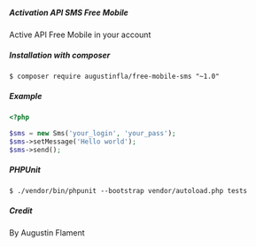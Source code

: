 ##### Activation API SMS Free Mobile

Active API Free Mobile in your account


##### Installation with composer

    $ composer require augustinfla/free-mobile-sms "~1.0"


##### Example

```php
<?php

$sms = new Sms('your_login', 'your_pass');
$sms->setMessage('Hello world');
$sms->send();
```


##### PHPUnit

    $ ./vendor/bin/phpunit --bootstrap vendor/autoload.php tests


##### Credit

By Augustin Flament
